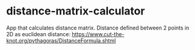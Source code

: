 # distance-matrix-calculator
 App that calculates distance matrix.
 Distance defined between 2 points in 2D as euclidean distance: https://www.cut-the-knot.org/pythagoras/DistanceFormula.shtml 
